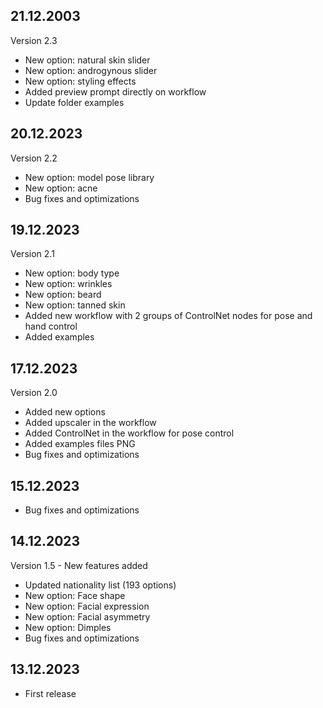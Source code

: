 ## 21.12.2003

Version 2.3

- New option: natural skin slider
- New option: androgynous slider
- New option: styling effects
- Added preview prompt directly on workflow
- Update folder examples

## 20.12.2023

Version 2.2

- New option: model pose library
- New option: acne
- Bug fixes and optimizations

## 19.12.2023

Version 2.1

- New option: body type
- New option: wrinkles
- New option: beard
- New option: tanned skin
- Added new workflow with 2 groups of ControlNet nodes for pose and hand control
- Added examples

## 17.12.2023

Version 2.0

- Added new options
- Added upscaler in the workflow
- Added ControlNet in the workflow for pose control
- Added examples files PNG
- Bug fixes and optimizations

## 15.12.2023

- Bug fixes and optimizations

## 14.12.2023

Version 1.5 - New features added

- Updated nationality list (193 options)
- New option: Face shape
- New option: Facial expression
- New option: Facial asymmetry
- New option: Dimples
- Bug fixes and optimizations

## 13.12.2023

- First release